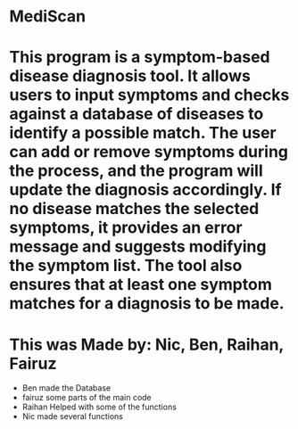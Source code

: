 # MediScan

# This program is a symptom-based disease diagnosis tool. It allows users to input symptoms and checks against a database of diseases to identify a possible match. The user can add or remove symptoms during the process, and the program will update the diagnosis accordingly. If no disease matches the selected symptoms, it provides an error message and suggests modifying the symptom list. The tool also ensures that at least one symptom matches for a diagnosis to be made.

# This was Made by: Nic, Ben, Raihan, Fairuz
- Ben made the Database
- fairuz some parts of the main code
- Raihan Helped with some of the functions
- Nic made several functions

